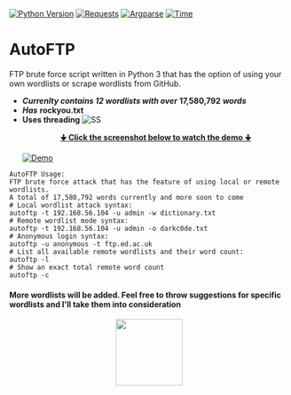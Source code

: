 [![Python Version](https://img.shields.io/badge/Python-V3-%3Cgreen.svg)](https://shields.io/)
[![Requests](https://badge.fury.io/py/requests.svg)](https://badge.fury.io/py/requests)
[![Argparse](https://badge.fury.io/py/argparse.svg)](https://badge.fury.io/py/argparse)
[![Time](https://badge.fury.io/py/time.svg)](https://badge.fury.io/py/time)
# AutoFTP
FTP brute force script written in Python 3 that has the option of using your own wordlists or
scrape wordlists from GitHub.
* ***Currenlty contains 12 wordlists with over*** **17,580,792** ***words***
* ***Has*** **rockyou.txt**
* **Uses threading**
![SS](https://imgur.com/fCY8PcA.png)
<br><a href="https://www.youtube.com/watch?v=1uzuJgQCCHo"><b><p align="center">🠋 Click the screenshot below to watch the demo 🠋</p></b></a>
[![Demo](https://imgur.com/Siw2THn.png)](https://www.youtube.com/watch?v=1uzuJgQCCHo)

```
AutoFTP Usage:
FTP brute force attack that has the feature of using local or remote wordlists.
A total of 17,580,792 words currently and more soon to come
# Local wordlist attack syntax:
autoftp -t 192.168.56.104 -u admin -w dictionary.txt
# Remote wordlist mode syntax:
autoftp -t 192.168.56.104 -u admin -o darkc0de.txt
# Anonymous login syntax:
autoftp -u anonymous -t ftp.ed.ac.uk
# List all available remote wordlists and their word count:
autoftp -l
# Show an exact total remote word count
autoftp -c
```

#### More wordlists will be added. Feel free to throw suggestions for specific wordlists and I'll take them into consideration
<p align="center">
  <img width="120" height="120" src="https://imgur.com/WFurHjU.png">
</p>
